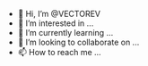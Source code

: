 - 👋 Hi, I’m @VECTOREV
- 👀 I’m interested in ...
- 🌱 I’m currently learning ...
- 💞️ I’m looking to collaborate on ...
- 📫 How to reach me ...

<!---
VECTOREV/VECTOREV is a ✨ special ✨ repository because its `README.md` (this file) appears on your GitHub profile.
You can click the Preview link to take a look at your changes.
--->
